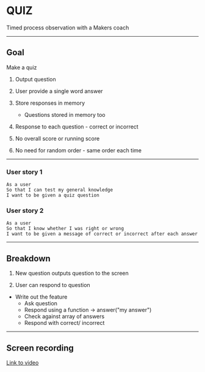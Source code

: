 QUIZ
====

Timed process observation with a Makers coach

------

## Goal

Make a quiz

1. Output question 

2. User provide a single word answer

3. Store responses in memory
    - Questions stored in memory too

4. Response to each question - correct or incorrect

5. No overall score or running score

6. No need for random order - same order each time

------

### User story 1
```
As a user
So that I can test my general knowledge
I want to be given a quiz question
```

### User story 2
```
As a user 
So that I know whether I was right or wrong
I want to be given a message of correct or incorrect after each answer
```

------

## Breakdown

1. New question outputs question to the screen

2. User can respond to question

 - Write out the feature
    - Ask question
    - Respond using a function -> answer("my answer")
    - Check against array of answers
    - Respond with correct/ incorrect

------

## Screen recording

[Link to video](https://drive.google.com/open?id=1EmWNZsA4OQY8cd_qff8GXyhOuPR7TauT)